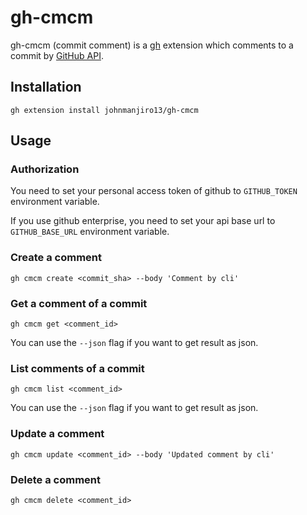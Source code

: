 # gh-cmcm

gh-cmcm (commit comment) is a [gh](https://github.com/cli/cli) extension which comments to a commit by [GitHub API](https://docs.github.com/en/rest).

## Installation

```
gh extension install johnmanjiro13/gh-cmcm
```

## Usage

### Authorization

You need to set your personal access token of github to `GITHUB_TOKEN` environment variable.

If you use github enterprise, you need to set your api base url to `GITHUB_BASE_URL` environment variable.

### Create a comment
```
gh cmcm create <commit_sha> --body 'Comment by cli'
```

### Get a comment of a commit
```
gh cmcm get <comment_id>
```
You can use the `--json` flag if you want to get result as json.

### List comments of a commit
```
gh cmcm list <comment_id>
```
You can use the `--json` flag if you want to get result as json.

### Update a comment
```
gh cmcm update <comment_id> --body 'Updated comment by cli'
```

### Delete a comment
```
gh cmcm delete <comment_id>
```
